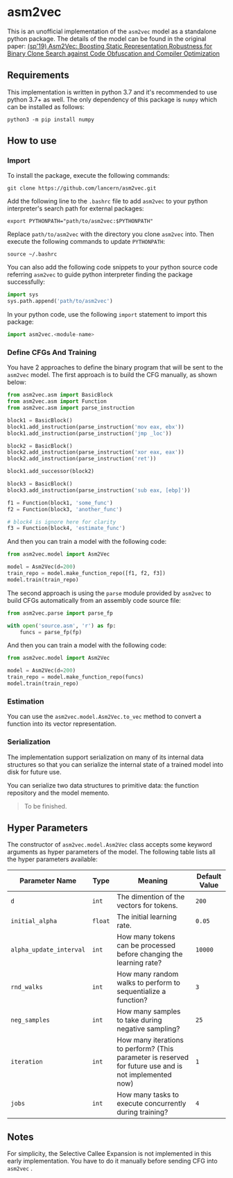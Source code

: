 # asm2vec

This is an unofficial implementation of the `asm2vec` model as a standalone python package. The details of the model can be found in the original paper: [(sp'19) Asm2Vec: Boosting Static Representation Robustness for Binary Clone Search against Code Obfuscation and Compiler Optimization](https://www.computer.org/csdl/proceedings-article/sp/2019/666000a038/19skfc3ZfKo)

## Requirements

This implementation is written in python 3.7 and it's recommended to use python 3.7+ as well. The only dependency of this package is `numpy` which can be installed as follows:

```shell
python3 -m pip install numpy
```

## How to use

### Import

To install the package, execute the following commands:

```shell
git clone https://github.com/lancern/asm2vec.git
```

Add the following line to the `.bashrc` file to add `asm2vec` to your python interpreter's search path for external packages:

```shell
export PYTHONPATH="path/to/asm2vec:$PYTHONPATH"
```

Replace `path/to/asm2vec` with the directory you clone `asm2vec` into. Then execute the following commands to update `PYTHONPATH`:

```shell
source ~/.bashrc
```

You can also add the following code snippets to your python source code referring `asm2vec` to guide python interpreter finding the package successfully:

```python
import sys
sys.path.append('path/to/asm2vec')
```

In your python code, use the following `import` statement to import this package:

```python
import asm2vec.<module-name>
```

### Define CFGs And Training

You have 2 approaches to define the binary program that will be sent to the `asm2vec` model. The first approach is to build the CFG manually, as shown below:

```python
from asm2vec.asm import BasicBlock
from asm2vec.asm import Function
from asm2vec.asm import parse_instruction

block1 = BasicBlock()
block1.add_instruction(parse_instruction('mov eax, ebx'))
block1.add_instruction(parse_instruction('jmp _loc'))

block2 = BasicBlock()
block2.add_instruction(parse_instruction('xor eax, eax'))
block2.add_instruction(parse_instruction('ret'))

block1.add_successor(block2)

block3 = BasicBlock()
block3.add_instruction(parse_instruction('sub eax, [ebp]'))

f1 = Function(block1, 'some_func')
f2 = Function(block3, 'another_func')

# block4 is ignore here for clarity
f3 = Function(block4, 'estimate_func')
```

And then you can train a model with the following code:

```python
from asm2vec.model import Asm2Vec

model = Asm2Vec(d=200)
train_repo = model.make_function_repo([f1, f2, f3])
model.train(train_repo)
```

The second approach is using the `parse` module provided by `asm2vec` to build CFGs automatically from an assembly code source file:

```python
from asm2vec.parse import parse_fp

with open('source.asm', 'r') as fp:
    funcs = parse_fp(fp)
```

And then you can train a model with the following code:

```python
from asm2vec.model import Asm2Vec

model = Asm2Vec(d=200)
train_repo = model.make_function_repo(funcs)
model.train(train_repo)
```

### Estimation

You can use the `asm2vec.model.Asm2Vec.to_vec` method to convert a function into its vector representation.

### Serialization

The implementation support serialization on many of its internal data structures so that you can serialize the internal state of a trained model into disk for future use.

You can serialize two data structures to primitive data: the function repository and the model memento.

> To be finished.

## Hyper Parameters

The constructor of `asm2vec.model.Asm2Vec` class accepts some keyword arguments as hyper parameters of the model. The following table lists all the hyper parameters available:

| Parameter Name          | Type    | Meaning                                                                                                | Default Value |
| ----------------------- | ------- | ------------------------------------------------------------------------------------------------------ | ------------- |
| `d`                     | `int`   | The dimention of the vectors for tokens.                                                               | `200`         |
| `initial_alpha`         | `float` | The initial learning rate.                                                                             | `0.05`        |
| `alpha_update_interval` | `int`   | How many tokens can be processed before changing the learning rate?                                    | `10000`       |
| `rnd_walks`             | `int`   | How many random walks to perform to sequentialize a function?                                          | `3`           |
| `neg_samples`           | `int`   | How many samples to take during negative sampling?                                                     | `25`          |
| `iteration`             | `int`   | How many iterations to perform? (This parameter is reserved for future use and is not implemented now) | `1`           |
| `jobs`                  | `int`   | How many tasks to execute concurrently during training?                                                | `4`           |

## Notes

For simplicity, the Selective Callee Expansion is not implemented in this early implementation. You have to do it manually before sending CFG into `asm2vec` .
